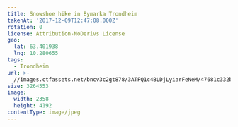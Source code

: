 ```yaml
---
title: Snowshoe hike in Bymarka Trondheim
takenAt: '2017-12-09T12:47:08.000Z'
rotation: 0
license: Attribution-NoDerivs License
geo:
  lat: 63.401938
  lng: 10.280655
tags:
  - Trondheim
url: >-
  //images.ctfassets.net/bncv3c2gt878/3ATFQ1c4BLDjLyiarFeNeM/47681c332bd856ca3ba711d8fd053590/snowshoe-hike-in-bymarka-trondheim_24095975237_o
size: 3264553
image:
  width: 2358
  height: 4192
contentType: image/jpeg
---
```


